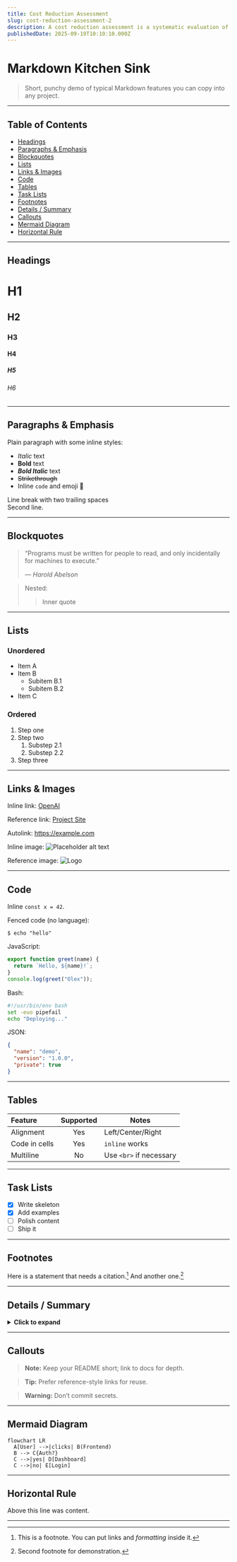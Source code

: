 ```yaml
---
title: Cost Reduction Assessment
slug: cost-reduction-assessment-2
description: A cost reduction assessment is a systematic evaluation of a business’s expenses to identify inefficiencies, waste, and areas for optimization
publishedDate: 2025-09-19T10:10:10.000Z
---
```


# Markdown Kitchen Sink

> Short, punchy demo of typical Markdown features you can copy into any project.

---

## Table of Contents
- [Headings](#headings)
- [Paragraphs & Emphasis](#paragraphs--emphasis)
- [Blockquotes](#blockquotes)
- [Lists](#lists)
- [Links & Images](#links--images)
- [Code](#code)
- [Tables](#tables)
- [Task Lists](#task-lists)
- [Footnotes](#footnotes)
- [Details / Summary](#details--summary)
- [Callouts](#callouts)
- [Mermaid Diagram](#mermaid-diagram)
- [Horizontal Rule](#horizontal-rule)

---

## Headings

# H1
## H2
### H3
#### H4
##### H5
###### H6

---

## Paragraphs & Emphasis

Plain paragraph with some inline styles:
- *Italic* text
- **Bold** text
- ***Bold Italic*** text
- ~~Strikethrough~~
- Inline `code` and emoji 🎯

Line break with two trailing spaces  
Second line.

---

## Blockquotes

> “Programs must be written for people to read, and only incidentally for machines to execute.”
>
> — *Harold Abelson*

> Nested:
> > Inner quote

---

## Lists

### Unordered
- Item A
- Item B
    - Subitem B.1
    - Subitem B.2
- Item C

### Ordered
1. Step one
2. Step two
    1. Substep 2.1
    2. Substep 2.2
3. Step three

---

## Links & Images

Inline link: [OpenAI](https://openai.com)

Reference link: [Project Site][project]

Autolink: <https://example.com>

Inline image: ![Placeholder alt text](/article.png?text=Banner)

Reference image: ![Logo][logo]

[project]: https://example.com/docs
[logo]: /logo.png?text=Logo

---

## Code

Inline `const x = 42`.

Fenced code (no language):
```
$ echo "hello"
```

JavaScript:
```js
export function greet(name) {
  return `Hello, ${name}!`;
}
console.log(greet("Olex"));
```

Bash:
```bash
#!/usr/bin/env bash
set -euo pipefail
echo "Deploying..."
```

JSON:
```json
{
  "name": "demo",
  "version": "1.0.0",
  "private": true
}
```

---

## Tables

| Feature        | Supported | Notes                    |
|:---------------|:---------:|--------------------------|
| Alignment      |   Yes     | Left/Center/Right        |
| Code in cells  |   Yes     | `inline` works           |
| Multiline      |   No      | Use `<br>` if necessary  |

---

## Task Lists

- [x] Write skeleton
- [x] Add examples
- [ ] Polish content
- [ ] Ship it

---

## Footnotes

Here is a statement that needs a citation.[^1] And another one.[^note]

[^1]: This is a footnote. You can put links and *formatting* inside it.
[^note]: Second footnote for demonstration.

---

## Details / Summary

<details>
  <summary><strong>Click to expand</strong></summary>

Hidden content with **Markdown** inside:

- Bullet points
- Code:

  ```ts
  type ID = string | number;
  ```

</details>

---

## Callouts

> **Note:** Keep your README short; link to docs for depth.

> **Tip:** Prefer reference-style links for reuse.

> **Warning:** Don’t commit secrets.

---

## Mermaid Diagram

```mermaid
flowchart LR
  A[User] -->|clicks| B(Frontend)
  B --> C{Auth?}
  C -->|yes| D[Dashboard]
  C -->|no| E[Login]
```

---

## Horizontal Rule

Above this line was content.

---
